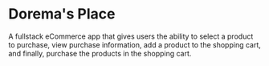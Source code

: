 # Dorema's Place

A fullstack eCommerce app that gives users the ability to select a product to purchase, view purchase information, add a product to the shopping cart, and finally, purchase the products in the shopping cart.

<!-- Project inspired by florinpop17/app-ideas of Product Landing Page & Online Store

Added additional functionalities like;

- User can register for an account storing their name, email/username and password then login to the app using their credentials
- User authentication & authorization -->
